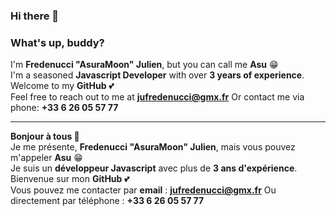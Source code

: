 ### Hi there 👋  
### What's up, buddy?  
I'm **Fredenucci "AsuraMoon" Julien**, but you can call me **Asu** 😁  
I'm a seasoned **Javascript Developer** with over **3 years of experience**.  
Welcome to my **GitHub** 💕  
Feel free to reach out to me at **jufredenucci@gmx.fr**
Or contact me via phone: **+33 6 26 05 57 77**  

---

**Bonjour à tous 👋**  
Je me présente, **Fredenucci "AsuraMoon" Julien**, mais vous pouvez m'appeler **Asu** 😁  
Je suis un **développeur Javascript** avec plus de **3 ans d'expérience**.  
Bienvenue sur mon **GitHub** 💕  
Vous pouvez me contacter par **email** : **jufredenucci@gmx.fr**
Ou directement par téléphone : **+33 6 26 05 57 77**  

<!--
**AsuraMoon/AsuraMoon** is a ✨ _special_ ✨ repository because its `README.md` (this file) appears on your GitHub profile.

Here are some ideas to get you started:

- 🔭 I’m currently working on ...
- 🌱 I’m currently learning ...
- 👯 I’m looking to collaborate on ...
- 🤔 I’m looking for help with ...
- 💬 Ask me about ...
- 📫 How to reach me: ...
- 😄 Pronouns: ...
- ⚡ Fun fact: ...
-->

